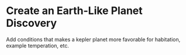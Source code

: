 <h1>Create an Earth-Like Planet Discovery </h1>

<p>Add conditions that makes a kepler planet more favorable for habitation, example temperation, etc. </p>
